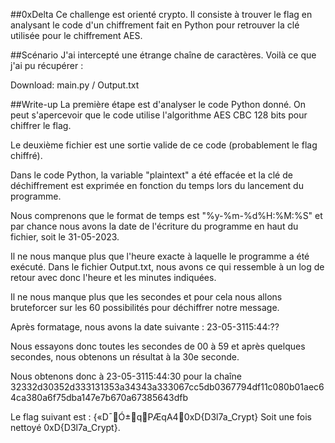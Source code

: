 ##0xDelta
Ce challenge est orienté crypto. Il consiste à trouver le flag en analysant le code d'un chiffrement fait en Python pour retrouver la clé utilisée pour le chiffrement AES.

##Scénario
J'ai intercepté une étrange chaîne de caractères. Voilà ce que j'ai pu récupérer :

Download: main.py / Output.txt

##Write-up
La première étape est d'analyser le code Python donné. On peut s'apercevoir que le code utilise l'algorithme AES CBC 128 bits pour chiffrer le flag.

Le deuxième fichier est une sortie valide de ce code (probablement le flag chiffré).

Dans le code Python, la variable "plaintext" a été effacée et la clé de déchiffrement est exprimée en fonction du temps lors du lancement du programme.

Nous comprenons que le format de temps est "%y-%m-%d%H:%M:%S" et par chance nous avons la date de l'écriture du programme en haut du fichier, soit le 31-05-2023.

Il ne nous manque plus que l'heure exacte à laquelle le programme a été exécuté. Dans le fichier Output.txt, nous avons ce qui ressemble à un log de retour avec donc l'heure et les minutes indiquées.

Il ne nous manque plus que les secondes et pour cela nous allons bruteforcer sur les 60 possibilités pour déchiffrer notre message.

Après formatage, nous avons la date suivante : 23-05-3115:44:??

Nous essayons donc toutes les secondes de 00 à 59 et après quelques secondes, nous obtenons un résultat à la 30e seconde.

Nous obtenons donc à 23-05-3115:44:30 pour la chaîne 32332d30352d333131353a34343a333067cc5db0367794df11c080b01aec64ca380a6f75dba147e7b670a67385643dfb

Le flag suivant est : {«D¯Ó±qPÆqA40xD{D3l7a_Crypt} Soit une fois nettoyé 0xD{D3l7a_Crypt}.
